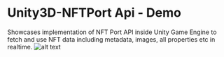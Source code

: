 # Unity3D-NFTPort Api - Demo 


Showcases implementation of NFT Port API inside Unity Game Engine to fetch and use NFT data including metadata, images, all properties etc in realtime.
![alt text](https://github.com/Worldsz/Unity3D-NFTdata-Base/blob/main/Assets/Scripts/0NFTPort%20Api%20Method/nftport_unity3dAPI_demo.gif)
